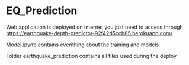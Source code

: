 # EQ_Prediction

Web application is deployed on internet you just need to access through https://earthquake-depth-predictor-92f42d5ccb85.herokuapp.com/

Model.ipynb contains everithing about the training and models

Folder earthquake_prediction contains all files used during the deploy

